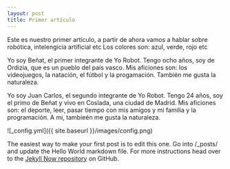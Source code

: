 ```yaml
---
layout: post
title: Primer artículo
---
```


Este es nuestro primer artículo, a partir de ahora vamos a hablar sobre robótica, intelengicia artificial etc
Los colores son: azul, verde, rojo etc

Yo soy Beñat, el primer integrante de Yo Robot. Tengo ocho años, soy de Ordizia, que es un pueblo del país vasco.
Mis aficiones son: los videojuegos, la natación, el fútbol y la progamación.
También me gusta la naturaleza.

Yo soy Juan Carlos, el segundo integrante de Yo Robot. Tengo 24 años, soy el primo de Beñat y vivo en Coslada, una ciudad de Madrid.
Mis aficiones son: el deporte, leer, pasar tiempo con mis amigos y mi familia y la programación.
A mi, tambieén me gusta la naturaleza.

![_config.yml]({{ site.baseurl }}/images/config.png)

The easiest way to make your first post is to edit this one. Go into /_posts/ and update the Hello World markdown file. For more instructions head over to the [Jekyll Now repository](https://github.com/barryclark/jekyll-now) on GitHub.
